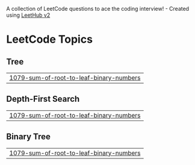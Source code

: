 A collection of LeetCode questions to ace the coding interview! - Created using [LeetHub v2](https://github.com/arunbhardwaj/LeetHub-2.0)
<!---LeetCode Topics Start-->
# LeetCode Topics
## Tree
|  |
| ------- |
| [1079-sum-of-root-to-leaf-binary-numbers](https://github.com/Ganeshwala/LeetCode/tree/master/1079-sum-of-root-to-leaf-binary-numbers) |
## Depth-First Search
|  |
| ------- |
| [1079-sum-of-root-to-leaf-binary-numbers](https://github.com/Ganeshwala/LeetCode/tree/master/1079-sum-of-root-to-leaf-binary-numbers) |
## Binary Tree
|  |
| ------- |
| [1079-sum-of-root-to-leaf-binary-numbers](https://github.com/Ganeshwala/LeetCode/tree/master/1079-sum-of-root-to-leaf-binary-numbers) |
<!---LeetCode Topics End-->